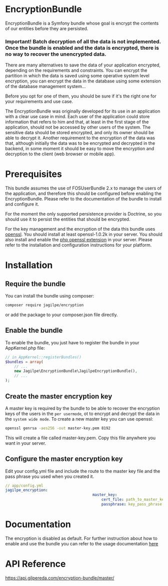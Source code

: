 EncryptionBundle
================

EncryptionBundle is a Symfony bundle whose goal is encrypt the contents of our entities before they are persisted.

### Important! Batch decryption of all the data is not implemented. Once the bundle is enabled and the data is encrypted, there is no way to recover the unencrypted data.
 
There are many alternatives to save the data of your application encrypted, depending on the requirements and constraints.
You can encrypt the partition in which the data is saved using some operative system level encryption, you can encrypt the 
data in the database using some extension of the database management system...

Before you opt for one of them, you should be sure if it's the right one for your requirements and use case.

The EncryptionBundle was originally developed for its use in an application with a clear use case in mind. Each user of
the application could store information that refers to him and that, at least in the first stage of the application,
should not be accessed by other users of the system. The sensitive data should be stored encrypted, and only its owner
should be able to decrypt it. Another requirement to the encryption of the data was that, although initially the data was
to be encrypted and decrypted in the backend, in some moment it should be easy to move the encryption and decryption 
to the client (web browser or mobile app).

# Prerequisites 

This bundle assumes the use of FOSUserBundle 2.x to manage the users of the application, and therefore this should be configured
before enabling the EncryptionBundle. Please refer to the documentation of the bundle to install and configure it.

For the moment the only supported persistence provider is Doctrine, so you should use it to persist the entities that 
should be encrypted.

For the key management and the encryption of the data this bundle uses [openssl](https://www.openssl.org). You should install at least openssl-1.0.2k
in your server. You should also install and enable the [php openssl extension](http://php.net/manual/en/intro.openssl.php) in your server.
Please refer to the installation and configuration instructions for your platform.

# Installation

## Require the bundle

You can install the bundle using composer:

```bash
composer require jagilpe/encryption
```

or add the package to your composer.json file directly.

## Enable the bundle

To enable the bundle, you just have to register the bundle in your AppKernel.php file:

```php
// in AppKernel::registerBundles()
$bundles = array(
    // ...
    new Jagilpe\EncryptionBundle\JagilpeEncryptionBundle(),
    // ...
);
```

## Create the master encryption key

A master key is required by the bundle to be able to recover the encryption keys of the users in the `per usermode`, ot 
to encrypt and decrypt the data in the `system wide mode`. To create a new master key you can use openssl:

```bash
openssl genrsa -aes256 -out master-key.pem 8192
```

This will create a file called master-key.pem. Copy this file anywhere you want in your server.

## Configure the master encryption key

Edit your config.yml file and include the route to the master key file and the pass phrase you used when you created it. 

```yaml
// app/config.yml
jagilpe_encryption:
                                       master_key:
                                           cert_file: path_to_master_key/master-key.pem
                                           passphrase: key_pass_phrase
```

# Documentation

The encryption is disabled as default. For further instruction about how to enable and use the bundle you can refer to
the usage documentation [here](Resources/doc/index.md)

# API Reference

https://api.gilpereda.com/encryption-bundle/master/